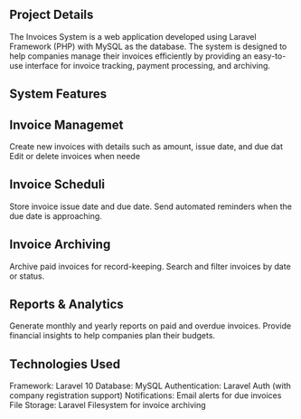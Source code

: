 ## Project Details
The Invoices System is a web application developed using Laravel Framework (PHP) with MySQL as the database. The system is designed to help companies manage their invoices efficiently by providing an easy-to-use interface for invoice tracking, payment processing, and archiving.

## System Features

## Invoice Managemet
Create new invoices with details such as amount, issue date, and due dat
Edit or delete invoices when neede

## Invoice Scheduli
Store invoice issue date and due date.
Send automated reminders when the due date is approaching.

## Invoice Archiving
Archive paid invoices for record-keeping.
Search and filter invoices by date or status.

## Reports & Analytics
Generate monthly and yearly reports on paid and overdue invoices.
Provide financial insights to help companies plan their budgets.

## Technologies Used
Framework: Laravel 10
Database: MySQL
Authentication: Laravel Auth (with company registration support)
Notifications: Email alerts for due invoices
File Storage: Laravel Filesystem for invoice archiving
